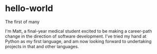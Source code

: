 # hello-world
The first of many

I'm Matt, a final-year medical student excited to be making a career-path change in the direction of software development. I've tried my hand at Python as my first language, and am now looking forward to undertaking projects in that and other languages.
